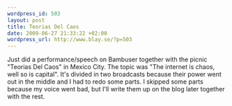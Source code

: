 ```yaml
--- 
wordpress_id: 503 
layout: post
title: Teorias Del Caos 
date: 2009-06-27 21:33:22 +02:00 
wordpress_url: http://www.blay.se/?p=503 
---
```


Just did a performance/speech on Bambuser together with the picnic "Teorias Del Caos" in Mexico City. The topic was "The internet is chaos, well so is capital". It's divided in two broadcasts because their power went out in the middle and I had to redo some parts. I skipped some parts because my voice went bad, but I'll write them up on the blog later together with the rest. 